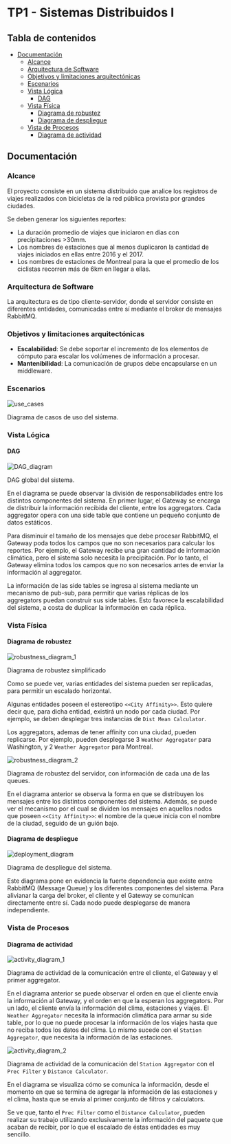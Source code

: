 # TP1 - Sistemas Distribuidos I

## Tabla de contenidos

* [Documentación](#documentación)
    * [Alcance](#alcance)
    * [Arquitectura de Software](#arquitectura-de-software)
    * [Objetivos y limitaciones arquitectónicas](#objetivos-y-limitaciones-arquitectónicas)
    * [Escenarios](#escenarios)
    * [Vista Lógica](#vista-lógica)
        * [DAG](#dag)
    * [Vista Física](#vista-física)
        * [Diagrama de robustez](#diagrama-de-robustez)
        * [Diagrama de despliegue](#diagrama-de-despliegue)
    * [Vista de Procesos](#vista-de-procesos)
        * [Diagrama de actividad](#diagrama-de-actividad)

## Documentación

### Alcance

El proyecto consiste en un sistema distribuido que analice los registros de viajes
realizados con bicicletas de la red pública provista por grandes ciudades.

Se deben generar los siguientes reportes:

- La duración promedio de viajes que iniciaron en días con
  precipitaciones >30mm.
- Los nombres de estaciones que al menos duplicaron la cantidad de
  viajes iniciados en ellas entre 2016 y el 2017.
- Los nombres de estaciones de Montreal para la que el promedio de
  los ciclistas recorren más de 6km en llegar a ellas.

### Arquitectura de Software

La arquitectura es de tipo cliente-servidor, donde el servidor consiste en
diferentes entidades, comunicadas entre sí mediante el broker de mensajes
RabbitMQ.

### Objetivos y limitaciones arquitectónicas

- **Escalabilidad**: Se debe soportar el incremento de los elementos de cómputo para
  escalar los volúmenes de información a procesar.
- **Mantenibilidad**: La comunicación de grupos debe encapsularse en un middleware.

### Escenarios

![use_cases](docs/use_cases.png)

Diagrama de casos de uso del sistema.

### Vista Lógica

#### DAG

![DAG_diagram](docs/dag.png)

DAG global del sistema.

En el diagrama se puede observar la división de responsabilidades entre los distintos componentes
del sistema. En primer lugar, el Gateway se encarga de distribuir la información recibida del cliente,
entre los aggregators. Cada aggregator opera con una side table que contiene un pequeño conjunto de
datos estáticos.

Para disminuir el tamaño de los mensajes que debe procesar RabbitMQ, el Gateway poda todos los
campos que no son necesarios para calcular los reportes.
Por ejemplo, el Gateway recibe una gran cantidad de información climática, pero el sistema solo
necesita la precipitación. Por lo tanto, el Gateway elimina todos los campos que no son necesarios
antes de enviar la información al aggregator.

La información de las side tables se ingresa al sistema mediante un mecanismo de pub-sub, para
permitir que varias réplicas de los aggregators puedan construir sus side tables.
Esto favorece la escalabilidad del sistema, a costa de duplicar la información en cada réplica.

### Vista Física

#### Diagrama de robustez

![robustness_diagram_1](docs/robustness_1.png)

Diagrama de robustez simplificado

Como se puede ver, varias entidades del sistema pueden ser replicadas, para permitir un escalado
horizontal.

Algunas entidades poseen el estereotipo `<<City Affinity>>`. Esto quiere decir que, para dicha entidad,
existirá un nodo por cada ciudad. Por ejemplo, se deben desplegar tres instancias de `Dist Mean Calculator`.

Los aggregators, ademas de tener affinity con una ciudad, pueden replicarse. Por ejemplo, pueden desplegarse
3 `Weather Aggregator` para Washington, y 2 `Weather Aggregator` para Montreal.

![robustness_diagram_2](docs/robustness_2.png)

Diagrama de robustez del servidor, con información de cada una de las queues.

En el diagrama anterior se observa la forma en que se distribuyen los mensajes entre los distintos
componentes del sistema. Además, se puede ver el mecanismo por el cual se dividen los mensajes en aquellos
nodos que poseen `<<City Affinity>>`: el nombre de la queue inicia con el nombre de la ciudad, seguido de un
guión bajo.

#### Diagrama de despliegue

![deployment_diagram](docs/deployment.png)

Diagrama de despliegue del sistema.

Este diagrama pone en evidencia la fuerte dependencia que existe entre RabbitMQ (Message Queue) y
los diferentes componentes del sistema.
Para alivianar la carga del broker, el cliente y el Gateway se comunican directamente entre sí.
Cada nodo puede desplegarse de manera independiente.

### Vista de Procesos

#### Diagrama de actividad

![activity_diagram_1](docs/activity_1.png)

Diagrama de actividad de la comunicación entre el cliente, el Gateway y el primer aggregator.

En el diagrama anterior se puede observar el orden en que el cliente envía la información al Gateway, y
el orden en que la esperan los aggregators.
Por un lado, el cliente envía la información del clima, estaciones y viajes.
El `Weather Aggregator` necesita la información climática para armar su side table, por lo que no puede
procesar la información de los viajes hasta que no reciba todos los datos del clima.
Lo mismo sucede con el `Station Aggregator`, que necesita la información de las estaciones.

![activity_diagram_2](docs/activity_2.png)

Diagrama de actividad de la comunicación del `Station Aggregator` con el `Prec Filter` y `Distance Calculator`.

En el diagrama se visualiza cómo se comunica la información, desde el momento en que se termina de agregar
la información de las estaciones y el clima, hasta que se envía al primer conjunto de filtros y calculators.

Se ve que, tanto el `Prec Filter` como el `Distance Calculator`, pueden realizar su trabajo utilizando
exclusivamente la información del paquete que acaban de recibir, por lo que el escalado de éstas entidades
es muy sencillo.



